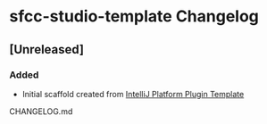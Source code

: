 <!-- Keep a Changelog guide -> https://keepachangelog.com -->

# sfcc-studio-template Changelog

## [Unreleased]
### Added
- Initial scaffold created from [IntelliJ Platform Plugin Template](https://github.com/JetBrains/intellij-platform-plugin-template)


CHANGELOG.md